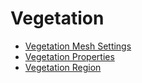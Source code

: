 # Vegetation

* [Vegetation Mesh Settings](../components/Vegetation_Mesh_Settings.md)
* [Vegetation Properties](../components/Vegetation_Properties.md)
* [Vegetation Region](../components/Vegetation_Region.md)
